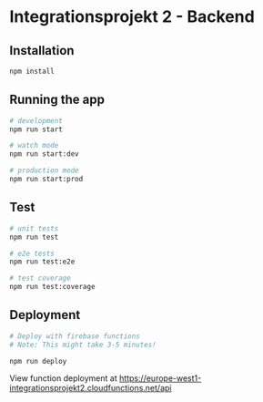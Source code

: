 # Integrationsprojekt 2 - Backend

## Installation

```bash
npm install
```

## Running the app

```bash
# development
npm run start

# watch mode
npm run start:dev

# production mode
npm run start:prod
```

## Test

```bash
# unit tests
npm run test

# e2e tests
npm run test:e2e

# test coverage
npm run test:coverage
```

## Deployment

```bash
# Deploy with firebase functions
# Note: This might take 3-5 minutes!

npm run deploy
```

View function deployment at <https://europe-west1-integrationsprojekt2.cloudfunctions.net/api>
